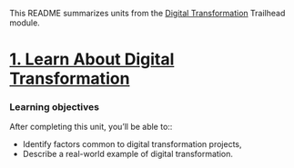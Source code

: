This README summarizes  units from the [Digital Transformation](https://trailhead.salesforce.com/content/learn/modules/digital-transformation?trail_id=transform-business-sf-expeditions) Trailhead module.

# [1. Learn About Digital Transformation](https://trailhead.salesforce.com/content/learn/modules/digital-transformation/learn-about-digital-transformation?trail_id=transform-business-sf-expeditions)

### Learning objectives
After completing this unit, you’ll be able to::
* Identify factors common to digital transformation projects,
* Describe a real-world example of digital transformation.
